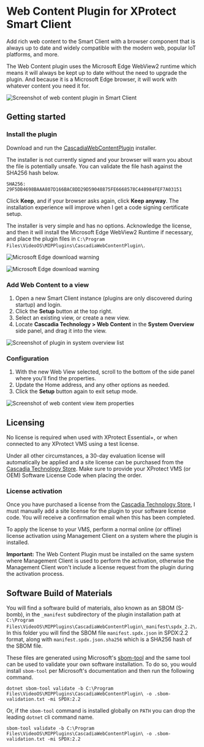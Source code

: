 # Web Content Plugin for XProtect Smart Client

Add rich web content to the Smart Client with a browser component that is
always up to date and widely compatible with the modern web, popular IoT
platforms, and more.

The Web Content plugin uses the Microsoft Edge WebView2 runtime which means it
will always be kept up to date without the need to upgrade the plugin. And
because it is a Microsoft Edge browser, it will work with whatever content you
need it for.

![Screenshot of web content plugin in Smart Client](./docs/assets/images/screenshot1.png)

## Getting started

### Install the plugin

Download and run the [CascadiaWebContentPlugin](https://download.cascadia.tech/software/CascadiaWebContentPlugin.msi) installer.

The installer is not currently signed and your browser will warn you about the file is potentially unsafe. You can
validate the file hash against the SHA256 hash below.

```plaintext
SHA256: 29F5DB4698BAAA807D166BAC8DD29D59048875FE6668578C448984FEF7A03151
```

Click **Keep**, and if your browser asks again, click **Keep anyway**. The installation experience will improve when I
get a code signing certificate setup.

The installer is very simple and has no options. Acknowledge the license, and then it will install the Microsoft Edge
WebView2 Runtime if necessary, and place the plugin files in `C:\Program Files\VideoOS\MIPPlugins\CascadiaWebContentPlugin\`.

![Microsoft Edge download warning](./docs/assets/images/download-warning.png)

![Microsoft Edge download warning](./docs/assets/images/download-warning2.png)

### Add Web Content to a view

1. Open a new Smart Client instance (plugins are only discovered during startup) and login.
2. Click the **Setup** button at the top right.
3. Select an existing view, or create a new view.
4. Locate **Cascadia Technology > Web Content** in the **System Overview** side panel, and drag it into the view.

![Screenshot of plugin in system overview list](./docs/assets/images/systemoverview.png)

### Configuration

1. With the new Web View selected, scroll to the bottom of the side panel where you'll find the properties.
2. Update the Home address, and any other options as needed.
3. Click the **Setup** button again to exit setup mode.

![Screenshot of web content view item properties](./docs/assets/images/properties.png)

## Licensing

No license is required when used with XProtect Essential+, or when connected to any XProtect VMS using a test license.

Under all other circumstances, a 30-day evaluation license will automatically be applied and a site license can be purchased from the [Cascadia Technology Store](https://www.cascadia.tech/). Make sure to provide your XProtect VMS (or OEM) Software License Code when placing the order.

### License activation

Once you have purchased a license from the [Cascadia Technology Store](https://www.cascadia.tech/), I must manually add a site license for the plugin to your software license code. You will receive a confirmation email when this has been completed.

To apply the license to your VMS, perform a normal online (or offline) license activation using Management Client on a system where the plugin is installed.

**Important:** The Web Content Plugin must be installed on the same system where Management Client is used to perform the activation, otherwise the Management Client won't include a license request from the plugin during the activation process.

## Software Build of Materials

You will find a software build of materials, also known as an SBOM (S-bomb), in the `_manifest` subdirectory of the
plugin installation path at `C:\Program Files\VideoOS\MIPPlugins\CascadiaWebContentPlugin\_manifest\spdx_2.2\`. In this
folder you will find the SBOM file `manifest.spdx.json` in SPDX:2.2 format, along with `manifest.spdx.json.sha256` which
is a SHA256 hash of the SBOM file.

These files are generated using Microsoft's [sbom-tool](https://github.com/microsoft/sbom-tool) and the same tool can be
used to validate your own software installation. To do so, you would install `sbom-tool` per Microsoft's documentation
and then run the following command.

```plaintext
dotnet sbom-tool validate -b C:\Program Files\VideoOS\MIPPlugins\CascadiaWebContentPlugin\ -o .sbom-validation.txt -mi SPDX:2.2
```

Or, if the `sbom-tool` command is installed globally on `PATH` you can drop the leading `dotnet` cli command name.

```plaintext
sbom-tool validate -b C:\Program Files\VideoOS\MIPPlugins\CascadiaWebContentPlugin\ -o .sbom-validation.txt -mi SPDX:2.2
```

